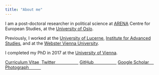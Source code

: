 ```yaml
---
title: "About me"
---
```


I am a post-doctoral researcher in political science at [ARENA](https://www.sv.uio.no/arena/english/) Centre for European Studies, at the [University of Oslo](https://www.uio.no/english/).


Previously, I worked at the [University of Lucerne](https://www.unilu.ch), <a href="https://www.ihs.ac.at" target="_blank">Institute for Advanced Studies</a>, and at the <a href="http://webster.ac.at" target="_blank">Webster Vienna University</a>.

I completed my PhD in 2017 at the <a href="https://www.univie.ac.at/en/" target="_blank">University of Vienna</a>.


<div class="home">
<a href="https://resulumit.com/files/cv_resulumit.pdf" class="badge badge-large" id="h1">Curriculum Vitae&nbsp; <i class="fa fa-file-pdf-o"></i></a>
<a href="https://twitter.com/ResulUmit" class="badge badge-large" id="h2">Twitter &nbsp;&nbsp;&nbsp;&nbsp;&nbsp;&nbsp;&nbsp;&nbsp;&nbsp;&nbsp;&nbsp;&nbsp;&nbsp;&nbsp;&nbsp;&nbsp;&nbsp;&nbsp;<i class="fa fa-twitter"></i></a>
<a href="https://github.com/resulumit" class="badge badge-large" id="h3">GitHub &nbsp;&nbsp;&nbsp;&nbsp;&nbsp;&nbsp;&nbsp;&nbsp;&nbsp;&nbsp;&nbsp;&nbsp;&nbsp;&nbsp;&nbsp;&nbsp;&nbsp;&nbsp;<i class="fa fa-github"></i></a>
<a href="https://scholar.google.com/citations?user=J5Ck-vkAAAAJ&hl=en" class="badge badge-large" id="h4">Google Scholar&nbsp;&nbsp;&nbsp;&nbsp;<i class="ai ai-google-scholar"></i></a>
<a href="https://resulumit.com/images/resul_umit.jpg" class="badge badge-large" id="h5">Photograph&nbsp;&nbsp;&nbsp;&nbsp;&nbsp;&nbsp;&nbsp;&nbsp;&nbsp;&nbsp;<i class="fa fa-camera"></i></a>
</div>

